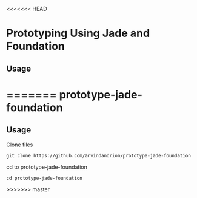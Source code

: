 <<<<<<< HEAD
<h1>Prototyping Using Jade and Foundation</h1>

<h2>Usage</h2>

 
=======
prototype-jade-foundation
=========================

<h2>Usage</h2>

<p>Clone files</p>
<pre><code>git clone https://github.com/arvindandrion/prototype-jade-foundation</code></pre>

<p>cd to prototype-jade-foundation</p>
<pre><code>cd prototype-jade-foundation</code></pre>
>>>>>>> master
